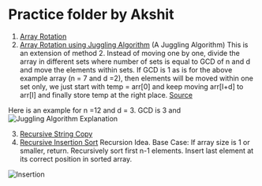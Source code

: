 # Practice folder by Akshit

1. [Array Rotation]('/ArrayRotation.java')
2. [Array Rotation using Juggling Algorithm]('/JugglingAlgorithm.java')
(A Juggling Algorithm)
This is an extension of method 2. Instead of moving one by one, divide the array in different sets
where number of sets is equal to GCD of n and d and move the elements within sets.
If GCD is 1 as is for the above example array (n = 7 and d =2), then elements will be moved within one set only, we just start with temp = arr[0] and keep moving arr[I+d] to arr[I] and finally store temp at the right place.
[Source]("https://www.geeksforgeeks.org/array-rotation/")

Here is an example for n =12 and d = 3. GCD is 3 and 
![Juggling Algorithm Explanation]("/References/juggling.png")


<!-- https://www.geeksforgeeks.org/array-data-structure/ -->
<!-- https://www.geeksforgeeks.org/string-data-structure/ -->
3. [Recursive String Copy]('/StringCopy.java')
4. [Recursive Insertion Sort]('/RecursiveInsertionSort.java')
Recursion Idea.
Base Case: If array size is 1 or smaller, return.
Recursively sort first n-1 elements.
Insert last element at its correct position in sorted array.

![Insertion]('/References/insertion.png')
